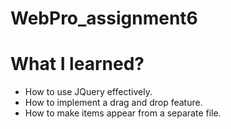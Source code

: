 # WebPro_assignment6

<h1>What I learned?</h1>
<ul>
    <li>How to use JQuery effectively.</li>
    <li>How to implement a drag and drop feature.</li>
    <li>How to make items appear from a separate file.</li>
</ul>
